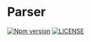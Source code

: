 # Parser


[![Npm version](https://badge.fury.io/js/@sirian%2Fparser.svg)](https://www.npmjs.com/package/@sirian/parser)
[![LICENSE](https://img.shields.io/badge/License-MIT-yellow.svg)](https://opensource.org/licenses/MIT)


